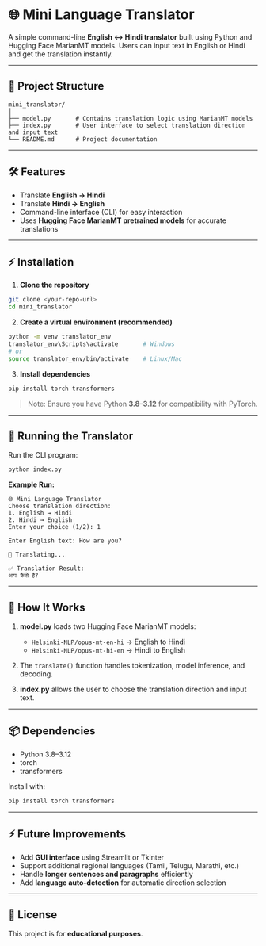 # 🌐 Mini Language Translator

A simple command-line **English ↔ Hindi translator** built using Python and Hugging Face MarianMT models. Users can input text in English or Hindi and get the translation instantly.

---

## 📁 Project Structure

```
mini_translator/
│
├── model.py       # Contains translation logic using MarianMT models
├── index.py       # User interface to select translation direction and input text
└── README.md      # Project documentation
```

---

## 🛠️ Features

- Translate **English → Hindi**  
- Translate **Hindi → English**  
- Command-line interface (CLI) for easy interaction  
- Uses **Hugging Face MarianMT pretrained models** for accurate translations

---

## ⚡ Installation

1. **Clone the repository**  
```bash
git clone <your-repo-url>
cd mini_translator
```

2. **Create a virtual environment (recommended)**  
```bash
python -m venv translator_env
translator_env\Scripts\activate       # Windows
# or
source translator_env/bin/activate    # Linux/Mac
```

3. **Install dependencies**  
```bash
pip install torch transformers
```

> Note: Ensure you have Python **3.8–3.12** for compatibility with PyTorch.

---

## 🏃 Running the Translator

Run the CLI program:  
```bash
python index.py
```

**Example Run:**

```
🌐 Mini Language Translator
Choose translation direction:
1. English → Hindi
2. Hindi → English
Enter your choice (1/2): 1

Enter English text: How are you?

🔄 Translating...

✅ Translation Result:
आप कैसे हैं?
```

---

## 🧠 How It Works

1. **model.py** loads two Hugging Face MarianMT models:  
   - `Helsinki-NLP/opus-mt-en-hi` → English to Hindi  
   - `Helsinki-NLP/opus-mt-hi-en` → Hindi to English

2. The `translate()` function handles tokenization, model inference, and decoding.

3. **index.py** allows the user to choose the translation direction and input text.

---

## 📦 Dependencies

- Python 3.8–3.12  
- torch  
- transformers  

Install with:  
```bash
pip install torch transformers
```

---

## ⚡ Future Improvements

- Add **GUI interface** using Streamlit or Tkinter  
- Support additional regional languages (Tamil, Telugu, Marathi, etc.)  
- Handle **longer sentences and paragraphs** efficiently  
- Add **language auto-detection** for automatic direction selection

---

## 📄 License

This project is for **educational purposes**.

